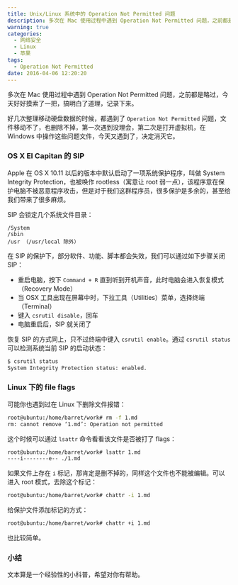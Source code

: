 ```yaml
---
title: Unix/Linux 系统中的 Operation Not Permitted 问题
description: 多次在 Mac 使用过程中遇到 Operation Not Permitted 问题，之前都是略过，今天好好摸索了一把，搞明白了道理，记录下来。
warning: true
categories:
  - 网络安全
  - Linux
  - 苹果
tags:
  - Operation Not Permitted
date: 2016-04-06 12:20:20
---
```


多次在 Mac 使用过程中遇到 Operation Not Permitted 问题，之前都是略过，今天好好摸索了一把，搞明白了道理，记录下来。

<!--more-->

好几次整理移动硬盘数据的时候，都遇到了 `Operation Not Permitted` 问题，文件移动不了，也删除不掉，第一次遇到没理会，第二次是打开虚拟机，在 Windows 中操作这些问题文件，今天又遇到了，决定消灭它。

### OS X EI Capitan 的 SIP

Apple 在 OS X 10.11 以后的版本中默认启动了一项系统保护程序，叫做 System Integrity Protection，也被唤作 rootless（寓意让 root 弱一点），该程序意在保护电脑不被恶意程序攻击，但是对于我们这群程序员，很多保护是多余的，甚至给我们带来了很多麻烦。

SIP 会锁定几个系统文件目录：

```
/System
/sbin
/usr （/usr/local 除外）
```

在 SIP 的保护下，部分软件、功能、脚本都会失效，我们可以通过如下步骤关闭 SIP：

- 重启电脑，按下 `Command + R` 直到听到开机声音，此时电脑会进入恢复模式（Recovery Mode）
- 当 OSX 工具出现在屏幕中时，下拉工具（Utilities）菜单，选择终端（Terminal）
- 键入 `csrutil disable`，回车
- 电脑重启后，SIP 就关闭了

恢复 SIP 的方式同上，只不过终端中键入 `csrutil enable`。通过 `csrutil status` 可以检测系统当前 SIP 的启动状态：

```bash
$ csrutil status
System Integrity Protection status: enabled.
```

### Linux 下的 file flags

可能你也遇到过在 Linux 下删除文件报错：

```bash
root@ubuntu:/home/barret/work# rm -f 1.md 
rm: cannot remove ‘1.md’: Operation not permitted
```

这个时候可以通过 `lsattr` 命令看看该文件是否被打了 flags：

```bash
root@ubuntu:/home/barret/work# lsattr 1.md
----i--------e-- ./1.md
```

如果文件上存在 `i` 标记，那肯定是删不掉的，同样这个文件也不能被编辑。可以进入 root 模式，去除这个标记：

```bash
root@ubuntu:/home/barret/work# chattr -i 1.md
```

给保护文件添加标记的方式：

```bash
root@ubuntu:/home/barret/work# chattr +i 1.md
```

也比较简单。

### 小结

文本算是一个经验性的小科普，希望对你有帮助。



